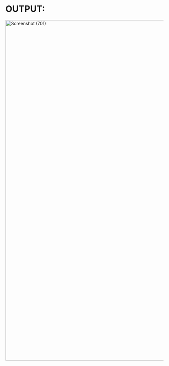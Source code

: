 # OUTPUT:
  <img width="1920" height="1080" alt="Screenshot (701)" src="https://github.com/user-attachments/assets/81f180af-0434-4782-bce8-b95d49e2d5e2" />
